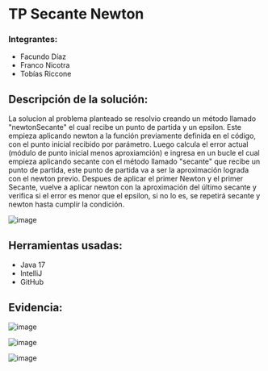 # TP Secante Newton
### Integrantes:
- Facundo Díaz
- Franco Nicotra
- Tobías Riccone

## Descripción de la solución:
La solucion al problema planteado se resolvio creando un método llamado "newtonSecante" el cual recibe un punto de partida y un epsilon. Este empieza aplicando newton a la función previamente definida en el código, con el punto inicial recibido por parámetro. Luego calcula el error actual (módulo de punto inicial menos aproxiamción) e ingresa en un bucle el cual empieza aplicando secante con el método llamado "secante" que recibe un punto de partida, este punto de partida va a ser la aproximación lograda con el newton previo. Despues de aplicar el primer Newton y el primer Secante, vuelve a aplicar newton con la aproximación del último secante y verifica si el error es menor que el epsilon, si no lo es, se repetirá secante y newton hasta cumplir la condición.

![image](https://user-images.githubusercontent.com/95353442/230974420-39d8b2d9-15b9-497c-949a-c80136a33d2b.png)

## Herramientas usadas:
- Java 17
- IntelliJ
- GitHub

## Evidencia:

![image](https://user-images.githubusercontent.com/95353442/230973083-710d563a-ec33-48f1-8c67-760d3c9196fa.png)

![image](https://user-images.githubusercontent.com/95353442/230973096-9cf69b99-3090-4582-9eb6-bcbf7f59c710.png)

![image](https://user-images.githubusercontent.com/95353442/230973106-6ebafcba-ce8f-48d0-9ce3-85421c7e62b6.png)

